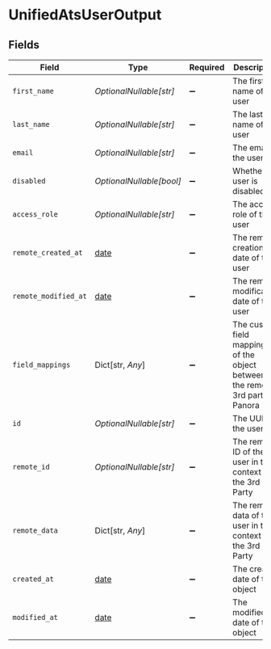 # UnifiedAtsUserOutput


## Fields

| Field                                                                         | Type                                                                          | Required                                                                      | Description                                                                   |
| ----------------------------------------------------------------------------- | ----------------------------------------------------------------------------- | ----------------------------------------------------------------------------- | ----------------------------------------------------------------------------- |
| `first_name`                                                                  | *OptionalNullable[str]*                                                       | :heavy_minus_sign:                                                            | The first name of the user                                                    |
| `last_name`                                                                   | *OptionalNullable[str]*                                                       | :heavy_minus_sign:                                                            | The last name of the user                                                     |
| `email`                                                                       | *OptionalNullable[str]*                                                       | :heavy_minus_sign:                                                            | The email of the user                                                         |
| `disabled`                                                                    | *OptionalNullable[bool]*                                                      | :heavy_minus_sign:                                                            | Whether the user is disabled                                                  |
| `access_role`                                                                 | *OptionalNullable[str]*                                                       | :heavy_minus_sign:                                                            | The access role of the user                                                   |
| `remote_created_at`                                                           | [date](https://docs.python.org/3/library/datetime.html#date-objects)          | :heavy_minus_sign:                                                            | The remote creation date of the user                                          |
| `remote_modified_at`                                                          | [date](https://docs.python.org/3/library/datetime.html#date-objects)          | :heavy_minus_sign:                                                            | The remote modification date of the user                                      |
| `field_mappings`                                                              | Dict[str, *Any*]                                                              | :heavy_minus_sign:                                                            | The custom field mappings of the object between the remote 3rd party & Panora |
| `id`                                                                          | *OptionalNullable[str]*                                                       | :heavy_minus_sign:                                                            | The UUID of the user                                                          |
| `remote_id`                                                                   | *OptionalNullable[str]*                                                       | :heavy_minus_sign:                                                            | The remote ID of the user in the context of the 3rd Party                     |
| `remote_data`                                                                 | Dict[str, *Any*]                                                              | :heavy_minus_sign:                                                            | The remote data of the user in the context of the 3rd Party                   |
| `created_at`                                                                  | [date](https://docs.python.org/3/library/datetime.html#date-objects)          | :heavy_minus_sign:                                                            | The created date of the object                                                |
| `modified_at`                                                                 | [date](https://docs.python.org/3/library/datetime.html#date-objects)          | :heavy_minus_sign:                                                            | The modified date of the object                                               |